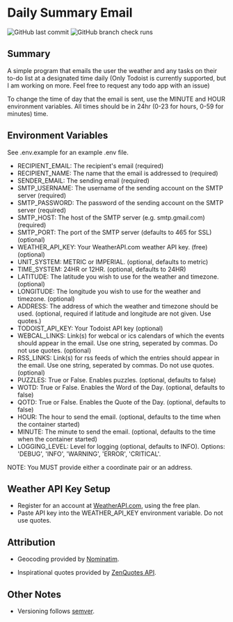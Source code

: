 # Daily Summary Email
![GitHub last commit](https://img.shields.io/github/last-commit/tdavis6/dailySummaryEmail)
![GitHub branch check runs](https://img.shields.io/github/check-runs/tdavis6/dailySummaryEmail/main)

## Summary
A simple program that emails the user the weather and any tasks on their to-do list at a designated time daily
(Only Todoist is currently supported, 
but I am working on more. Feel free to request any todo app with an issue)

To change the time of day that the email is sent, use the MINUTE and HOUR environment variables. 
All times should be in 24hr (0-23 for hours, 0-59 for minutes) time.

## Environment Variables
See .env.example for an example .env file.
- RECIPIENT_EMAIL: The recipient's email (required)
- RECIPIENT_NAME: The name that the email is addressed to (required)
- SENDER_EMAIL: The sending email (required)
- SMTP_USERNAME: The username of the sending account on the SMTP server (required)
- SMTP_PASSWORD: The password of the sending account on the SMTP server (required)
- SMTP_HOST: The host of the SMTP server (e.g. smtp.gmail.com) (required)
- SMTP_PORT: The port of the SMTP server (defaults to 465 for SSL) (optional)
- WEATHER_API_KEY: Your WeatherAPI.com weather API key. (free) (optional)
- UNIT_SYSTEM: METRIC or IMPERIAL. (optional, defaults to metric)
- TIME_SYSTEM: 24HR or 12HR. (optional, defaults to 24HR)
- LATITUDE: The latitude you wish to use for the weather and timezone. (optional)
- LONGITUDE: The longitude you wish to use for the weather and timezone. (optional)
- ADDRESS: The address of which the weather and timezone should be used. (optional, required if latitude and longitude
  are not given. Use quotes.)
- TODOIST_API_KEY: Your Todoist API key (optional)
- WEBCAL_LINKS: Link(s) for webcal or ics calendars of which the events should appear in the email. Use one string, seperated by commas. Do not use quotes. (optional)
- RSS_LINKS: Link(s) for rss feeds of which the entries should appear in the email. Use one string, seperated by commas. Do not use quotes. (optional)
- PUZZLES: True or False. Enables puzzles. (optional, defaults to false)
- WOTD: True or False. Enables the Word of the Day. (optional, defaults to false)
- QOTD: True or False. Enables the Quote of the Day. (optional, defaults to false)
- HOUR: The hour to send the email. (optional, defaults to the time when the container started)
- MINUTE: The minute to send the email. (optional, defaults to the time when the container started)
- LOGGING_LEVEL: Level for logging (optional, defaults to INFO). Options: 'DEBUG', 'INFO', 'WARNING', 'ERROR', 'CRITICAL'.

NOTE: You MUST provide either a coordinate pair or an address.

## Weather API Key Setup
- Register for an account at [WeatherAPI.com](https://www.weatherapi.com/), using the free plan.
- Paste API key into the WEATHER_API_KEY environment variable. Do not use quotes.

## Attribution
- Geocoding provided by [Nominatim](https://nominatim.org/).

- Inspirational quotes provided by [ZenQuotes API](https://zenquotes.io/).

## Other Notes
- Versioning follows [semver](https://semver.org).